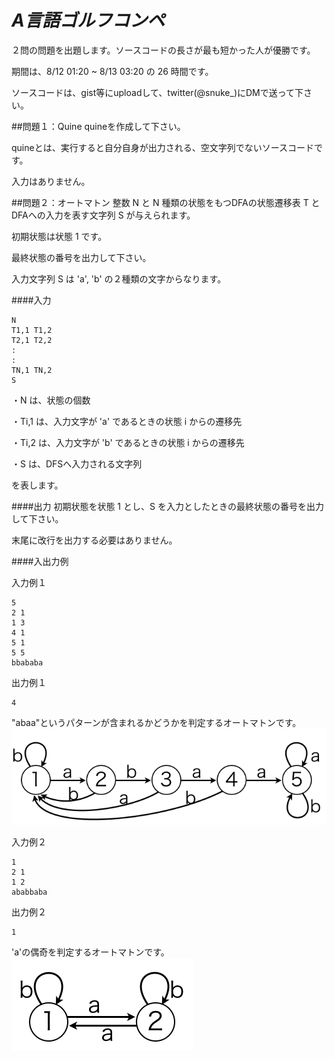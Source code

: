 ***A言語ゴルフコンペ***
=================

２問の問題を出題します。ソースコードの長さが最も短かった人が優勝です。

期間は、8/12 01:20 ~ 8/13 03:20 の 26 時間です。

ソースコードは、gist等にuploadして、twitter(@snuke_)にDMで送って下さい。

##問題１：Quine
quineを作成して下さい。

quineとは、実行すると自分自身が出力される、空文字列でないソースコードです。

入力はありません。

##問題２：オートマトン
整数 N と N 種類の状態をもつDFAの状態遷移表 T とDFAへの入力を表す文字列 S が与えられます。

初期状態は状態 1 です。

最終状態の番号を出力して下さい。

入力文字列 S は 'a', 'b' の２種類の文字からなります。

####入力
```
N
T1,1 T1,2
T2,1 T2,2
:
:
TN,1 TN,2
S
```
・N は、状態の個数

・Ti,1 は、入力文字が 'a' であるときの状態 i からの遷移先

・Ti,2 は、入力文字が 'b' であるときの状態 i からの遷移先

・S は、DFSへ入力される文字列

を表します。

####出力
初期状態を状態 1 とし、S を入力としたときの最終状態の番号を出力して下さい。

末尾に改行を出力する必要はありません。

####入出力例

入力例１

```
5
2 1
1 3
4 1
5 1
5 5
bbababa
```
出力例１

```
4
```
"abaa"というパターンが含まれるかどうかを判定するオートマトンです。
![fig1](fig1.png)

入力例２

```
1
2 1
1 2
ababbaba
```
出力例２

```
1
```
'a'の偶奇を判定するオートマトンです。
![fig2](fig2.png)